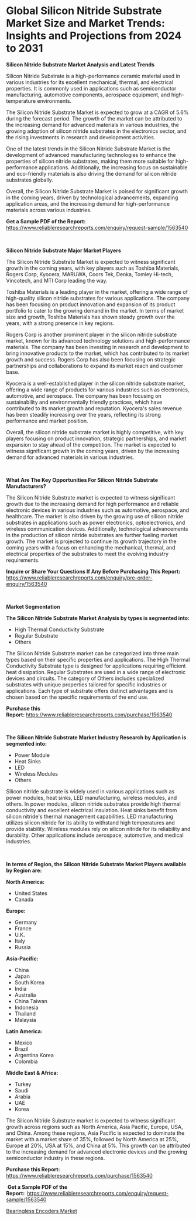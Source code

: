 <p><h1>Global Silicon Nitride Substrate Market Size and Market Trends: Insights and Projections from 2024 to 2031</h1></p><p><strong>Silicon Nitride Substrate Market Analysis and Latest Trends</strong></p>
<p><p>Silicon Nitride Substrate is a high-performance ceramic material used in various industries for its excellent mechanical, thermal, and electrical properties. It is commonly used in applications such as semiconductor manufacturing, automotive components, aerospace equipment, and high-temperature environments.</p><p>The Silicon Nitride Substrate Market is expected to grow at a CAGR of 5.6% during the forecast period. The growth of the market can be attributed to the increasing demand for advanced materials in various industries, the growing adoption of silicon nitride substrates in the electronics sector, and the rising investments in research and development activities.</p><p>One of the latest trends in the Silicon Nitride Substrate Market is the development of advanced manufacturing technologies to enhance the properties of silicon nitride substrates, making them more suitable for high-performance applications. Additionally, the increasing focus on sustainable and eco-friendly materials is also driving the demand for silicon nitride substrates globally.</p><p>Overall, the Silicon Nitride Substrate Market is poised for significant growth in the coming years, driven by technological advancements, expanding application areas, and the increasing demand for high-performance materials across various industries.</p></p>
<p><strong>Get a Sample PDF of the Report:&nbsp;</strong> <a href="https://www.reliableresearchreports.com/enquiry/request-sample/1563540">https://www.reliableresearchreports.com/enquiry/request-sample/1563540</a></p>
<p>&nbsp;</p>
<p><strong>Silicon Nitride Substrate Major Market Players</strong></p>
<p><p>The Silicon Nitride Substrate Market is expected to witness significant growth in the coming years, with key players such as Toshiba Materials, Rogers Corp, Kyocera, MARUWA, Coors Tek, Denka, Tomley Hi-tech, Vincotech, and MTI Corp leading the way.</p><p>Toshiba Materials is a leading player in the market, offering a wide range of high-quality silicon nitride substrates for various applications. The company has been focusing on product innovation and expansion of its product portfolio to cater to the growing demand in the market. In terms of market size and growth, Toshiba Materials has shown steady growth over the years, with a strong presence in key regions.</p><p>Rogers Corp is another prominent player in the silicon nitride substrate market, known for its advanced technology solutions and high-performance materials. The company has been investing in research and development to bring innovative products to the market, which has contributed to its market growth and success. Rogers Corp has also been focusing on strategic partnerships and collaborations to expand its market reach and customer base.</p><p>Kyocera is a well-established player in the silicon nitride substrate market, offering a wide range of products for various industries such as electronics, automotive, and aerospace. The company has been focusing on sustainability and environmentally friendly practices, which have contributed to its market growth and reputation. Kyocera's sales revenue has been steadily increasing over the years, reflecting its strong performance and market position.</p><p>Overall, the silicon nitride substrate market is highly competitive, with key players focusing on product innovation, strategic partnerships, and market expansion to stay ahead of the competition. The market is expected to witness significant growth in the coming years, driven by the increasing demand for advanced materials in various industries.</p></p>
<p>&nbsp;</p>
<p><strong>What Are The Key Opportunities For Silicon Nitride Substrate Manufacturers?</strong></p>
<p><p>The Silicon Nitride Substrate market is expected to witness significant growth due to the increasing demand for high performance and reliable electronic devices in various industries such as automotive, aerospace, and healthcare. The market is also driven by the growing use of silicon nitride substrates in applications such as power electronics, optoelectronics, and wireless communication devices. Additionally, technological advancements in the production of silicon nitride substrates are further fueling market growth. The market is projected to continue its growth trajectory in the coming years with a focus on enhancing the mechanical, thermal, and electrical properties of the substrates to meet the evolving industry requirements.</p></p>
<p><strong>Inquire or Share Your Questions If Any Before Purchasing This Report:</strong> <a href="https://www.reliableresearchreports.com/enquiry/pre-order-enquiry/1563540">https://www.reliableresearchreports.com/enquiry/pre-order-enquiry/1563540</a></p>
<p>&nbsp;</p>
<p><strong>Market Segmentation</strong></p>
<p><strong>The Silicon Nitride Substrate Market Analysis by types is segmented into:</strong></p>
<p><ul><li>High Thermal Conductivity Substrate</li><li>Regular Substrate</li><li>Others</li></ul></p>
<p><p>The Silicon Nitride Substrate market can be categorized into three main types based on their specific properties and applications. The High Thermal Conductivity Substrate type is designed for applications requiring efficient heat dissipation. Regular Substrates are used in a wide range of electronic devices and circuits. The category of Others includes specialized substrates with unique properties tailored for specific industries or applications. Each type of substrate offers distinct advantages and is chosen based on the specific requirements of the end use.</p></p>
<p><strong>Purchase this Report:&nbsp;</strong><a href="https://www.reliableresearchreports.com/purchase/1563540">https://www.reliableresearchreports.com/purchase/1563540</a></p>
<p>&nbsp;</p>
<p><strong>The Silicon Nitride Substrate Market Industry Research by Application is segmented into:</strong></p>
<p><ul><li>Power Module</li><li>Heat Sinks</li><li>LED</li><li>Wireless Modules</li><li>Others</li></ul></p>
<p><p>Silicon nitride substrate is widely used in various applications such as power modules, heat sinks, LED manufacturing, wireless modules, and others. In power modules, silicon nitride substrates provide high thermal conductivity and excellent electrical insulation. Heat sinks benefit from silicon nitride's thermal management capabilities. LED manufacturing utilizes silicon nitride for its ability to withstand high temperatures and provide stability. Wireless modules rely on silicon nitride for its reliability and durability. Other applications include aerospace, automotive, and medical industries.</p></p>
<p>&nbsp;</p>
<p><strong>In terms of Region, the Silicon Nitride Substrate Market Players available by Region are:</strong></p>
<p>
    <p> <strong> North America: </strong>
        <ul>
            <li>United States</li>
            <li>Canada</li>
        </ul>
        </p> 
    <p> <strong> Europe: </strong>
        <ul>
            <li>Germany</li>
            <li>France</li>
            <li>U.K.</li>
            <li>Italy</li>
            <li>Russia</li>
        </ul>
        </p> 
    <p> <strong> Asia-Pacific: </strong>
        <ul>
            <li>China</li>
            <li>Japan</li>
            <li>South Korea</li>
            <li>India</li>
            <li>Australia</li>
            <li>China Taiwan</li>
            <li>Indonesia</li>
            <li>Thailand</li>
            <li>Malaysia</li>
        </ul>
        </p> 
    <p> <strong> Latin America: </strong>
        <ul>
            <li>Mexico</li>
            <li>Brazil</li>
            <li>Argentina Korea</li>
            <li>Colombia</li>
        </ul>
        </p> 
    <p> <strong> Middle East & Africa: </strong>
        <ul>
            <li>Turkey</li>
            <li>Saudi</li>
            <li>Arabia</li>
            <li>UAE</li>
            <li>Korea</li>
        </ul>
    </p>
    </p>
<p><p>The Silicon Nitride Substrate market is expected to witness significant growth across regions such as North America, Asia Pacific, Europe, USA, and China. Among these regions, Asia Pacific is expected to dominate the market with a market share of 35%, followed by North America at 25%, Europe at 20%, USA at 15%, and China at 5%. This growth can be attributed to the increasing demand for advanced electronic devices and the growing semiconductor industry in these regions.</p></p>
<p><strong>Purchase this Report: </strong><a href="https://www.reliableresearchreports.com/purchase/1563540">https://www.reliableresearchreports.com/purchase/1563540</a></p>
<p>&nbsp;<strong>Get a Sample PDF of the Report:&nbsp;&nbsp;</strong><a href="https://www.reliableresearchreports.com/enquiry/request-sample/1563540">https://www.reliableresearchreports.com/enquiry/request-sample/1563540</a></p>
<p><strong></strong></p>
<p><p><a href="https://metal-farmhouse-e95.notion.site/Bearingless-Encoders-Market-Size-Growing-and-Forecasted-for-period-from-2024-2031-and-provides-com-0a8ecc8fa5ab4bbfa3bcdf25ab230f2a">Bearingless Encoders Market</a></p></p>